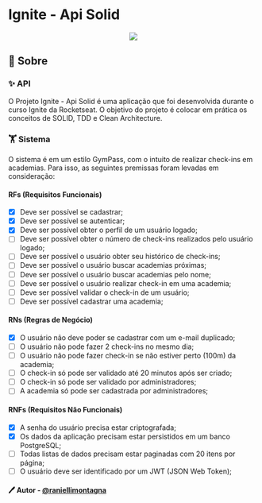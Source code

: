 # Ignite - Api Solid

<p align="center">
  <img src="https://img.shields.io/static/v1?label=Status&message=Em%20Constru%C3%A7%C3%A3o&color=red&style=for-the-badge" />
</p>

## 📖 Sobre

### ✨ API

O Projeto Ignite - Api Solid é uma aplicação que foi desenvolvida durante o curso Ignite da Rocketseat.
O objetivo do projeto é colocar em prática os conceitos de SOLID, TDD e Clean Architecture.

### 🏋️ Sistema

O sistema é em um estilo GymPass, com o intuito de realizar check-ins em academias.
Para isso, as seguintes premissas foram levadas em consideração:

#### RFs (Requisitos Funcionais)

- [x] Deve ser possível se cadastrar;
- [x] Deve ser possível se autenticar;
- [x] Deve ser possível obter o perfil de um usuário logado;
- [ ] Deve ser possível obter o número de check-ins realizados pelo usuário logado;
- [ ] Deve ser possível o usuário obter seu histórico de check-ins;
- [ ] Deve ser possível o usuário buscar academias próximas;
- [ ] Deve ser possível o usuário buscar academias pelo nome;
- [ ] Deve ser possível o usuário realizar check-in em uma academia;
- [ ] Deve ser possível validar o check-in de um usuário;
- [ ] Deve ser possível cadastrar uma academia;

#### RNs (Regras de Negócio)

- [x] O usuário não deve poder se cadastrar com um e-mail duplicado;
- [ ] O usuário não pode fazer 2 check-ins no mesmo dia;
- [ ] O usuário não pode fazer check-in se não estiver perto (100m) da academia;
- [ ] O check-in só pode ser validado até 20 minutos após ser criado;
- [ ] O check-in só pode ser validado por administradores;
- [ ] A academia só pode ser cadastrada por administradores;

#### RNFs (Requisitos Não Funcionais)

- [x] A senha do usuário precisa estar criptografada;
- [x] Os dados da aplicação precisam estar persistidos em um banco PostgreSQL;
- [ ] Todas listas de dados precisam estar paginadas com 20 itens por página;
- [ ] O usuário deve ser identificado por um JWT (JSON Web Token);

#### 🖊️ Autor - [@raniellimontagna](https://www.github.com/raniellimontagna)
